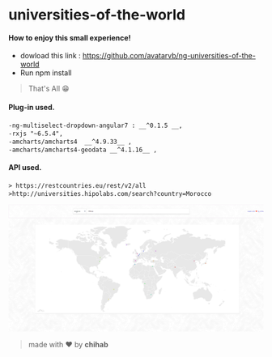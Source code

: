 # universities-of-the-world

#### How to enjoy this small experience!

  - dowload this link : https://github.com/avatarvb/ng-universities-of-the-world
  - Run npm install
  
  >That's All    😁
  
  #### Plug-in used.

    -ng-multiselect-dropdown-angular7 : __^0.1.5 __,
    -rxjs "~6.5.4",
    -amcharts/amcharts4  __^4.9.33__ ,
    -amcharts/amcharts4-geodata __^4.1.16__ ,
    
  #### API used.

    > https://restcountries.eu/rest/v2/all 
    >http://universities.hipolabs.com/search?country=Morocco
    
    
![image](https://github.com/avatarvb/ng-universities-of-the-world/blob/master/UniversitiesOfTheWorld.png)

    
  >made with ❤ by **chihab**
